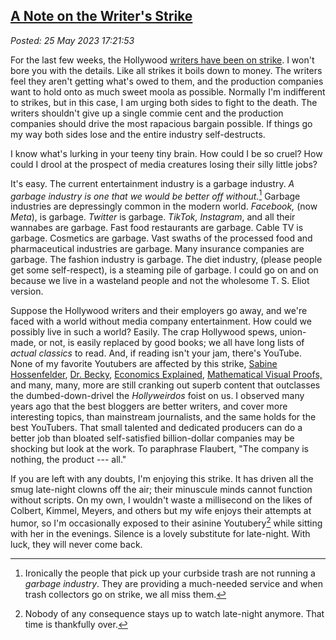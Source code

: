 
[A Note on the Writer's Strike](http://analyzethedatanotthedrivel.org/2023/05/25/a-note-on-the-writers-strike/)
---------------------------------------------------------------------------------------------------------------

*Posted: 25 May 2023 17:21:53*

For the last few weeks, the Hollywood [writers have been on
strike](https://parade.com/entertainment/2023-wga-writers-strike). I
won't bore you with the details. Like all strikes it boils down to
money. The writers feel they aren't getting what's owed to them, and the
production companies want to hold onto as much sweet moola as possible.
Normally I'm indifferent to strikes, but in this case, I am urging both
sides to fight to the death. The writers shouldn't give up a single
commie cent and the production companies should drive the most rapacious
bargain possible. If things go my way both sides lose and the entire
industry self-destructs.

I know what's lurking in your teeny tiny brain. How could I be so cruel?
How could I drool at the prospect of media creatures losing their silly
little jobs?

It's easy. The current entertainment industry is a garbage industry. *A
garbage industry is one that we would be better off without.*[^7858x1]
Garbage industries are depressingly common in the modern world.
*Facebook,* (now *Meta*), is garbage. *Twitter* is garbage. *TikTok,
Instagram*, and all their wannabes are garbage. Fast food restaurants
are garbage. Cable TV is garbage. Cosmetics are garbage. Vast swaths of
the processed food and pharmaceutical industries are garbage. Many
insurance companies are garbage. The fashion industry is garbage. The
diet industry, (please people get some self-respect), is a steaming pile
of garbage. I could go on and on because we live in a wasteland people
and not the wholesome T. S. Eliot version.

Suppose the Hollywood writers and their employers go away, and we're
faced with a world without media company entertainment. How could we
possibly live in such a world? Easily. The crap Hollywood spews,
union-made, or not, is easily replaced by good books; we all have long
lists of *actual classics* to read. And, if reading isn't your jam,
there's YouTube. None of my favorite Youtubers are affected by this
strike, [Sabine
Hossenfelder](https://www.youtube.com/c/SabineHossenfelder/videos), [Dr.
Becky](https://www.youtube.com/channel/UCYNbYGl89UUowy8oXkipC-Q),
[Economics
Explained](https://www.youtube.com/channel/UCZ4AMrDcNrfy3X6nsU8-rPg),
[Mathematical Visual
Proofs,](https://www.youtube.com/c/MicroVisualProofs) and many, many,
more are still cranking out superb content that outclasses the
dumbed-down-drivel the *Hollyweirdos* foist on us. I observed many years
ago that the best bloggers are better writers, and cover more
interesting topics, than mainstream journalists, and the same holds for
the best YouTubers. That small talented and dedicated producers can do a
better job than bloated self-satisfied billion-dollar companies may be
shocking but look at the work. To paraphrase Flaubert, "The company is
nothing, the product --- all."

If you are left with any doubts, I'm enjoying this strike. It has driven
all the smug late-night clowns off the air; their minuscule minds cannot
function without scripts. On my own, I wouldn't waste a millisecond on
the likes of Colbert, Kimmel, Meyers, and others but my wife enjoys
their attempts at humor, so I'm occasionally exposed to their asinine
Youtubery[^7858x2] while sitting with her in the evenings. Silence is a
lovely substitute for late-night. With luck, they will never come back.

[^7858x1]: Ironically the people that pick up your curbside trash are not
    running a *garbage industry*. They are providing a much-needed
    service and when trash collectors go on strike, we all miss them.

[^7858x2]: Nobody of any consequence stays up to watch late-night anymore.
    That time is thankfully over.
